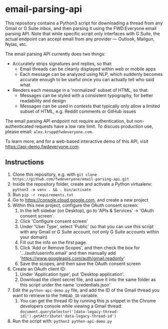 # email-parsing-api

This repository contains a Python3 script for downloading a thread from any Gmail or G Suite inbox, and then parsing it using the FWD:Everyone email parsing API. Note that while specific script only interfaces with G Suite, the actual endpoint can accept email from any provider &mdash; Outlook, Mailgun, Nylas, etc.

The email parsing API currently does two things:

- Accurately strips signatures and replies, so that:
    - Email threads can be cleanly displayed within web or mobile apps
    - Each message can be analyzed using NLP, which suddenly becomes accurate enough to be useful once you can actually tell who said what
- Renders each message in a 'normalized' subset of HTML, so that:
    - Messages can be styled with a consistent typography, for better readability and design
    - Messages can be used in contexts that typically only allow a limited subset of HTML, e.g. Reddit comments or GitHub issues

The email parsing API endpoint not require authentication, but non-authenticated requests have a low rate limit. To discuss production use, please email: `alex.krupp@fwdeveryone.com`.

To learn more, and for a web-based interactive demo of this API, visit https://api-demo.fwdeveryone.com.

## Instructions

1. Clone this repository, e.g. with `git clone https://github.com/fwdeveryone/email-parsing-api.git`
2. Inside the repository folder, create and activate a Python virtualenv: `python3 -m venv . && . bin/activate`
3. Run `pip -r requirements.txt`
4. Go to https://console.cloud.google.com, and create a new project
5. Within this new project, configure the OAuth consent screen:
    1. In the left sidebar (on Desktop), go to 'APIs & Services' -> 'OAuth consent screen'.
    2. Click 'Configure consent screen'
    3. Under 'User Type', select 'Public' (so that you can use this script with any Gmail or G Suite account, not only G Suite accounts within your domain)
    4. Fill out the info on the first page.
    5. Click 'Add or Remove Scopes', and then check the box for '.../auth/userinfo.email' and then manually add 'https://www.googleapis.com/auth/gmail.readonly'
    6. Save the scopes, and then save the OAuth consent screen
6. Create an OAuth client ID:
    1. Under 'Application type', put 'Desktop application'.
    2. Download the client secret file, and save it into the same folder as this script under the name 'credentials.json'
7. Edit the `python-api-demo.py` file, and add the ID of the Gmail thread you want to retrieve to the `THREAD_ID` variable. 
    1. You can get the thread ID by running this js snippet in the Chrome developers console while viewing a Gmail thread: 
          `document.querySelector('[data-legacy-thread-id]').getAttribute('data-legacy-thread-id')`
8. Run the script with: `python3 python-api-demo.py`
